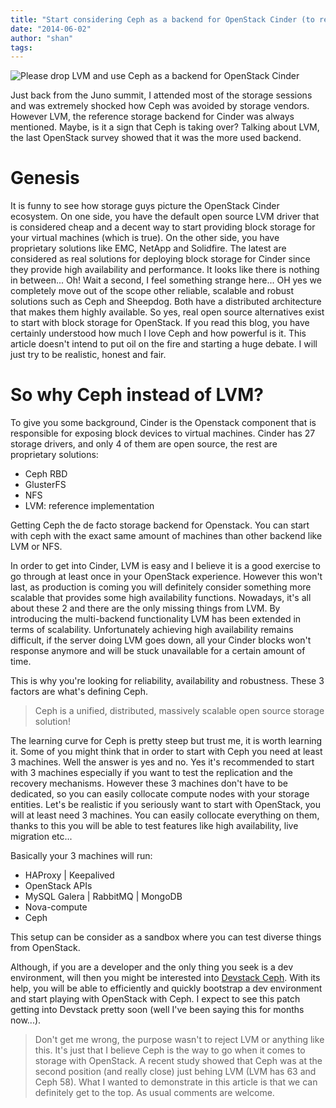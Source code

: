 ```yaml
---
title: "Start considering Ceph as a backend for OpenStack Cinder (to replace LVM)"
date: "2014-06-02"
author: "shan"
tags: 
---
```


![Please drop LVM and use Ceph as a backend for OpenStack Cinder](http://sebastien-han.fr/images/drop-lvm-for-ceph-cinder-openstack.jpg)

Just back from the Juno summit, I attended most of the storage sessions and was extremely shocked how Ceph was avoided by storage vendors. However LVM, the reference storage backend for Cinder was always mentioned. Maybe, is it a sign that Ceph is taking over? Talking about LVM, the last OpenStack survey showed that it was the more used backend.

  

# Genesis

It is funny to see how storage guys picture the OpenStack Cinder ecosystem. On one side, you have the default open source LVM driver that is considered cheap and a decent way to start providing block storage for your virtual machines (which is true). On the other side, you have proprietary solutions like EMC, NetApp and Solidfire. The latest are considered as real solutions for deploying block storage for Cinder since they provide high availability and performance. It looks like there is nothing in between... Oh! Wait a second, I feel something strange here... OH yes we completely move out of the scope other reliable, scalable and robust solutions such as Ceph and Sheepdog. Both have a distributed architecture that makes them highly available. So yes, real open source alternatives exist to start with block storage for OpenStack. If you read this blog, you have certainly understood how much I love Ceph and how powerful is it. This article doesn't intend to put oil on the fire and starting a huge debate. I will just try to be realistic, honest and fair.

  

# So why Ceph instead of LVM?

To give you some background, Cinder is the Openstack component that is responsible for exposing block devices to virtual machines. Cinder has 27 storage drivers, and only 4 of them are open source, the rest are proprietary solutions:

- Ceph RBD
- GlusterFS
- NFS
- LVM: reference implementation

Getting Ceph the de facto storage backend for Openstack. You can start with ceph with the exact same amount of machines than other backend like LVM or NFS.

In order to get into Cinder, LVM is easy and I believe it is a good exercise to go through at least once in your OpenStack experience. However this won't last, as production is coming you will definitely consider something more scalable that provides some high availability functions. Nowadays, it's all about these 2 and there are the only missing things from LVM. By introducing the multi-backend functionality LVM has been extended in terms of scalability. Unfortunately achieving high availability remains difficult, if the server doing LVM goes down, all your Cinder blocks won't response anymore and will be stuck unavailable for a certain amount of time.

This is why you're looking for reliability, availability and robustness. These 3 factors are what's defining Ceph.

  

> Ceph is a unified, distributed, massively scalable open source storage solution!

  

The learning curve for Ceph is pretty steep but trust me, it is worth learning it. Some of you might think that in order to start with Ceph you need at least 3 machines. Well the answer is yes and no. Yes it's recommended to start with 3 machines especially if you want to test the replication and the recovery mechanisms. However these 3 machines don't have to be dedicated, so you can easily collocate compute nodes with your storage entities. Let's be realistic if you seriously want to start with OpenStack, you will at least need 3 machines. You can easily collocate everything on them, thanks to this you will be able to test features like high availability, live migration etc...

Basically your 3 machines will run:

- HAProxy | Keepalived
- OpenStack APIs
- MySQL Galera | RabbitMQ | MongoDB
- Nova-compute
- Ceph

This setup can be consider as a sandbox where you can test diverse things from OpenStack.

Although, if you are a developer and the only thing you seek is a dev environment, will then you might be interested into [Devstack Ceph](https://review.openstack.org/#/c/65113/). With its help, you will be able to efficiently and quickly bootstrap a dev environment and start playing with OpenStack with Ceph. I expect to see this patch getting into Devstack pretty soon (well I've been saying this for months now...).

  

  

> Don't get me wrong, the purpose wasn't to reject LVM or anything like this. It's just that I believe Ceph is the way to go when it comes to storage with OpenStack. A recent study showed that Ceph was at the second position (and really close) just behing LVM (LVM has 63 and Ceph 58). What I wanted to demonstrate in this article is that we can definitely get to the top. As usual comments are welcome.
